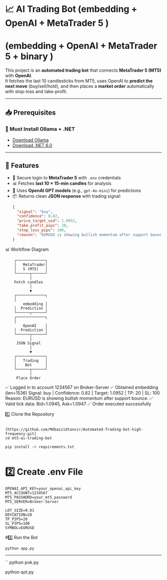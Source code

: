 # 📈  AI Trading Bot (embedding + OpenAI + MetaTrader 5 )

# (embedding + OpenAI + MetaTrader 5 + binary )

This project is an **automated trading bot** that connects **MetaTrader 5 (MT5)** with **OpenAI**.  
It fetches the last 10 candlesticks from MT5, uses OpenAI to **predict the next move** (buy/sell/hold), and then places a **market order** automatically with stop-loss and take-profit.

---

## 📥 Prerequisites

### 🔹 Must Install Ollama + .NET
- [Download Ollama](https://ollama.com/download)  
- [Download .NET 6.0](https://dotnet.microsoft.com/en-us/download/dotnet/6.0)  

---


## 🚀 Features
- 🔑 Secure login to **MetaTrader 5** with `.env` credentials  
- 📊 Fetches **last 10 × 15-min candles** for analysis  
- 🤖 Uses **OpenAI GPT models** (e.g., `gpt-4o-mini`) for predictions  
- 📦 Returns clean **JSON response** with trading signal:
  ```json
  {
    "signal": "buy",
    "confidence": 0.82,
    "price_target_usd": 1.0952,
    "take_profit_pips": 20,
    "stop_loss_pips": 100,
    "reason": "EURUSD is showing bullish momentum after support bounce."
  }

📊 Workflow Diagram

        ┌─────────────┐
        │   MetaTrader│
        │   5 (MT5)   │
        └──────┬──────┘
               │
        Fetch candles
               │
               ▼
        ┌─────────────┐
        │   
            embedding │
        │  Prediction │
        └──────┬──────┘
        ┌─────────────┐
        │   
            OpenAI    │
        │  Prediction │
        └──────┬──────┘
               │
         JSON Signal
               │
               ▼
        ┌─────────────┐
        │   Trading   │
        │    Bot      │
        └──────┬──────┘
               │
         Place Order

✅ Logged in to account 1234567 on Broker-Server
✅ Obtained embedding (len=1536)
Signal: buy | Confidence: 0.82 | Target: 1.0952 | TP: 20 | SL: 100
Reason: EURUSD is showing bullish momentum after support bounce.
✅ Valid tick data: Bid=1.0945, Ask=1.0947
✅ Order executed successfully

1️⃣ Clone the Repository
``` 

[https://github.com/Mdbaizidtanvir/Automated-Trading-bot-high-frequency.git]
cd mt5-ai-trading-bot

pip install -r requirements.txt


```


# 2️⃣ Create .env File
``` 
OPENAI_API_KEY=your_openai_api_key
MT5_ACCOUNT=1234567
MT5_PASSWORD=your_mt5_password
MT5_SERVER=Broker-Server

LOT_SIZE=0.01
DEVIATION=20
TP_PIPS=20
SL_PIPS=100
SYMBOL=EURUSD

```


#3️⃣ Run the Bot

```
python app.py

```


---
``
python pok.py 

python qot.py 

 ```




